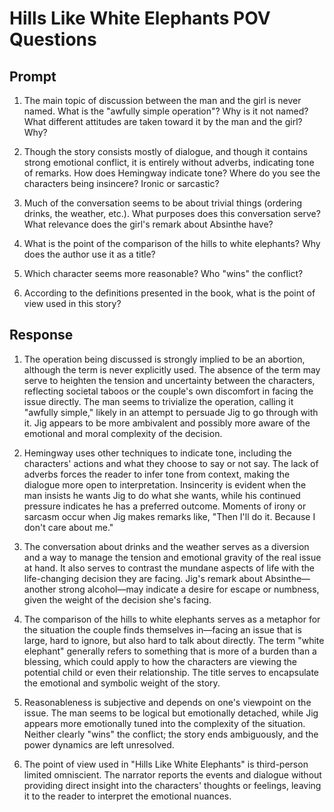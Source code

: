# Hills Like White Elephants POV Questions

## Prompt

1. The main topic of discussion between the man and the girl is never named. What is the "awfully simple operation"? Why
   is it not named? What different attitudes are taken toward it by the man and the girl? Why?

2. Though the story consists mostly of dialogue, and though it contains strong emotional conflict, it is entirely
   without adverbs, indicating tone of remarks. How does Hemingway indicate tone? Where do you see the characters being
   insincere? Ironic or sarcastic?

3. Much of the conversation seems to be about trivial things (ordering drinks, the weather, etc.). What purposes does
   this conversation serve? What relevance does the girl's remark about Absinthe have?

4. What is the point of the comparison of the hills to white elephants? Why does the author use it as a title?

5. Which character seems more reasonable? Who "wins" the conflict?

6. According to the definitions presented in the book, what is the point of view used in this story?

## Response

1. The operation being discussed is strongly implied to be an abortion, although the term is never explicitly used. The
   absence of the term may serve to heighten the tension and uncertainty between the characters, reflecting societal
   taboos or the couple's own discomfort in facing the issue directly. The man seems to trivialize the operation,
   calling it "awfully simple," likely in an attempt to persuade Jig to go through with it. Jig appears to be more
   ambivalent and possibly more aware of the emotional and moral complexity of the decision.

2. Hemingway uses other techniques to indicate tone, including the characters' actions and what they choose to say or
   not say. The lack of adverbs forces the reader to infer tone from context, making the dialogue more open to
   interpretation. Insincerity is evident when the man insists he wants Jig to do what she wants, while his continued
   pressure indicates he has a preferred outcome. Moments of irony or sarcasm occur when Jig makes remarks like, "Then
   I'll do it. Because I don't care about me."

3. The conversation about drinks and the weather serves as a diversion and a way to manage the tension and emotional
   gravity of the real issue at hand. It also serves to contrast the mundane aspects of life with the life-changing
   decision they are facing. Jig's remark about Absinthe—another strong alcohol—may indicate a desire for escape or
   numbness, given the weight of the decision she's facing.

4. The comparison of the hills to white elephants serves as a metaphor for the situation the couple finds themselves
   in—facing an issue that is large, hard to ignore, but also hard to talk about directly. The term "white elephant"
   generally refers to something that is more of a burden than a blessing, which could apply to how the characters are
   viewing the potential child or even their relationship. The title serves to encapsulate the emotional and symbolic
   weight of the story.

5. Reasonableness is subjective and depends on one's viewpoint on the issue. The man seems to be logical but emotionally
   detached, while Jig appears more emotionally tuned into the complexity of the situation. Neither clearly "wins" the
   conflict; the story ends ambiguously, and the power dynamics are left unresolved.

6. The point of view used in "Hills Like White Elephants" is third-person limited omniscient. The narrator reports the
   events and dialogue without providing direct insight into the characters' thoughts or feelings, leaving it to the
   reader to interpret the emotional nuances.